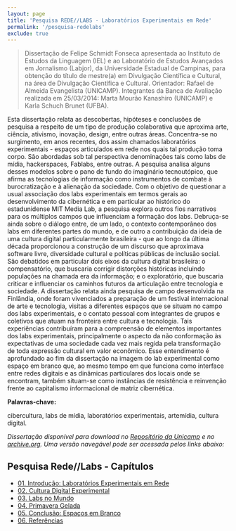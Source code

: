 ```yaml
---
layout: page
title: 'Pesquisa REDE//LABS - Laboratórios Experimentais em Rede'
permalink: '/pesquisa-redelabs'
exclude: true
---
```


> Dissertação de Felipe Schmidt Fonseca apresentada ao Instituto de Estudos da Linguagem (IEL) e ao Laboratório de Estudos Avançados em Jornalismo (Labjor), da Universidade Estadual de Campinas, para obtenção do título de mestre(a) em Divulgação Científica e Cultural, na área de Divulgação Científica e Cultural. Orientador: Rafael de Almeida Evangelista (UNICAMP). Integrantes da Banca de Avaliação realizada em 25/03/2014: Marta Mourão Kanashiro (UNICAMP) e Karla Schuch Brunet (UFBA).

Esta dissertação relata as descobertas, hipóteses e conclusões de pesquisa a respeito de um tipo de produção colaborativa que aproxima arte, ciência, ativismo, inovação, design, entre outras áreas. Concentra-se no surgimento, em anos recentes, dos assim chamados laboratórios experimentais - espaços articulados em rede nos quais tal produção toma corpo. São abordadas sob tal perspectiva denominações tais como labs de mídia, hackerspaces, Fablabs, entre outras. A pesquisa analisa alguns desses modelos sobre o pano de fundo do imaginário tecnoutópico, que afirma as tecnologias de informação como instrumentos de combate à burocratização e à alienação da sociedade. Com o objetivo de questionar a usual associação dos labs experimentais em termos gerais ao desenvolvimento da cibernética e em particular ao histórico do estadunidense MIT Media Lab, a pesquisa explora outros fios narrativos para os múltiplos campos que influenciam a formação dos labs. Debruça-se ainda sobre o diálogo entre, de um lado, o contexto contemporâneo dos labs em diferentes partes do mundo, e de outro a contribuição da ideia de uma cultura digital particularmente brasileira - que ao longo da última década proporcionou a construção de um discurso que aproximava software livre, diversidade cultural e políticas públicas de inclusão social. São debatidos em particular dois eixos da cultura digital brasileira: o compensatório, que buscaria corrigir distorções históricas incluindo populações na chamada era da informação; e o exploratório, que buscaria criticar e influenciar os caminhos futuros da articulação entre tecnologia e sociedade. A dissertação relata ainda pesquisa de campo desenvolvida na Finlândia, onde foram vivenciados a preparação de um festival internacional de arte e tecnologia, visitas a diferentes espaços que se situam no campo dos labs experimentais, e o contato pessoal com integrantes de grupos e coletivos que atuam na fronteira entre cultura e tecnologia. Tais experiências contribuíram para a compreensão de elementos importantes dos labs experimentais, principalmente o aspecto da não conformação às expectativas de uma sociedade cada vez mais regida pela transformação de toda expressão cultural em valor econômico. Esse entendimento é aprofundado ao fim da dissertação na imagem do lab experimental como espaço em branco que, ao mesmo tempo em que funciona como interface entre redes digitais e as dinâmicas particulares dos locais onde se encontram, também situam-se como instâncias de resistência e reinvenção frente ao capitalismo informacional de matriz cibernética.

**Palavras-chave:**

cibercultura, labs de mídia, laboratórios experimentais, artemídia, cultura digital.

_Dissertação disponível para download no [Repositório da Unicamp](https://repositorio.unicamp.br/acervo/detalhe/930569) e no [archive.org](https://archive.org/details/fonseca-redelabs). Uma versão navegável pode ser acessada pelos links abaixo:_

## Pesquisa Rede//Labs - Capítulos

- [01. Introdução: Laboratórios Experimentais em Rede](/pesquisa-redelabs/laboratorios-experimentais)
- [02. Cultura Digital Experimental](/pesquisa-redelabs/cultura-digital-experimental)
- [03. Labs no Mundo](/pesquisa-redelabs/labs-no-mundo)
- [04. Primavera Gelada](/pesquisa-redelabs/primavera-gelada)
- [05. Conclusão: Espaços em Branco](/pesquisa-redelabs/espacos-em-branco)
- [06. Referências](/pesquisa-redelabs/referencias)